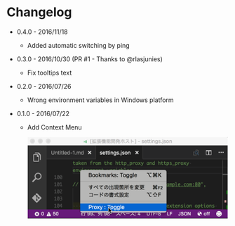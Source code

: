 ﻿# Changelog

* 0.4.0 - 2016/11/18
  * Added automatic switching by ping

* 0.3.0 - 2016/10/30 (PR #1 - Thanks to @rlasjunies)
  * Fix tooltips text 

* 0.2.0 - 2016/07/26 
  * Wrong environment variables in Windows platform

* 0.1.0 - 2016/07/22 
  * Add Context Menu

    ![alt](images/proxy_context.gif)
